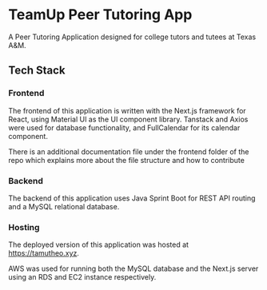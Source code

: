 # TeamUp Peer Tutoring App

A Peer Tutoring Application designed for college tutors and tutees at Texas A&M.

## Tech Stack

### Frontend

The frontend of this application is written with the Next.js framework for React, using Material UI as the UI component library. Tanstack and Axios were used for database functionality, and FullCalendar for its calendar component.

There is an additional documentation file under the frontend folder of the repo which explains more about the file structure and how to contribute

### Backend

The backend of this application uses Java Sprint Boot for REST API routing and a MySQL relational database.

### Hosting

The deployed version of this application was hosted at <https://tamutheo.xyz>.

AWS was used for running both the MySQL database and the Next.js server using an RDS and EC2 instance respectively.
